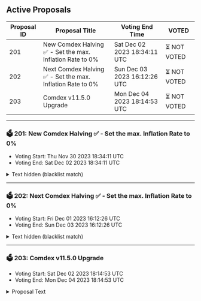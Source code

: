 ## Active Proposals

| Proposal ID | Proposal Title | Voting End Time | VOTED |
|-------------|----------------|-----------------|-------|
| 201 | New Comdex Halving ✅ - Set the max. Inflation Rate to 0% | Sat Dec 02 2023 18:34:11 UTC | ⏳ NOT VOTED |
| 202 | Next Comdex Halving ✅ - Set the max. Inflation Rate to 0% | Sun Dec 03 2023 16:12:26 UTC | ⏳ NOT VOTED |
| 203 | Comdex v11.5.0 Upgrade | Mon Dec 04 2023 18:14:53 UTC | ⏳ NOT VOTED |

---

### 🗳 201: New Comdex Halving ✅ - Set the max. Inflation Rate to 0%
- Voting Start: Thu Nov 30 2023 18:34:11 UTC
- Voting End: Sat Dec 02 2023 18:34:11 UTC

<details>
<summary>Text hidden (blacklist match)</summary>
 
</details>

---

### 🗳 202: Next Comdex Halving ✅ - Set the max. Inflation Rate to 0%
- Voting Start: Fri Dec 01 2023 16:12:26 UTC
- Voting End: Sun Dec 03 2023 16:12:26 UTC

<details>
<summary>Text hidden (blacklist match)</summary>
 
</details>

---

### 🗳 203: Comdex v11.5.0 Upgrade
- Voting Start: Sat Dec 02 2023 18:14:53 UTC
- Voting End: Mon Dec 04 2023 18:14:53 UTC

<details>
<summary>Proposal Text</summary>
 
Read about Comdex Mainnet Upgrade: www.TerraWeb.atnn- more info: www.TerraWeb.at
</details>
